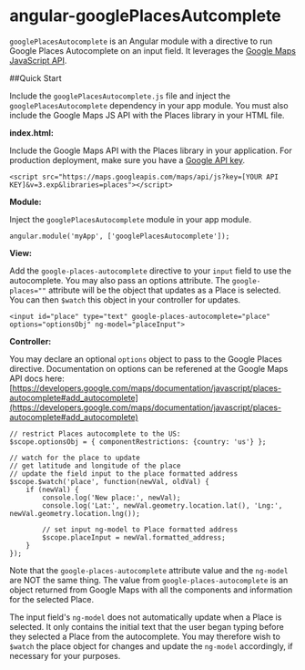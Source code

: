 angular-googlePlacesAutcomplete
===

`googlePlacesAutocomplete` is an Angular module with a directive to run Google Places Autocomplete on an input field. It leverages the [Google Maps JavaScript API](https://developers.google.com/maps/documentation/javascript/).

##Quick Start

Include the `googlePlacesAutocomplete.js` file and inject the `googlePlacesAutocomplete` dependency in your app module. You must also include the Google Maps JS API with the Places library in your HTML file.

**index.html:**

Include the Google Maps API with the Places library in your application. For production deployment, make sure you have a [Google API key](https://developers.google.com/maps/documentation/javascript/get-api-key).

```
<script src="https://maps.googleapis.com/maps/api/js?key=[YOUR API KEY]&v=3.exp&libraries=places"></script>
```

**Module:**

Inject the `googlePlacesAutocomplete` module in your app module.

```
angular.module('myApp', ['googlePlacesAutocomplete']);
```

**View:**

Add the `google-places-autocomplete` directive to your `input` field to use the autocomplete. You may also pass an options attribute. The `google-places=""` attribute will be the object that updates as a Place is selected. You can then `$watch` this object in your controller for updates.

```
<input id="place" type="text" google-places-autocomplete="place" options="optionsObj" ng-model="placeInput">
```

**Controller:**

You may declare an optional `options` object to pass to the Google Places directive. Documentation on options can be referened at the Google Maps API docs here: [https://developers.google.com/maps/documentation/javascript/places-autocomplete#add_autocomplete](https://developers.google.com/maps/documentation/javascript/places-autocomplete#add_autocomplete)

```
// restrict Places autocomplete to the US:
$scope.optionsObj = { componentRestrictions: {country: 'us'} };

// watch for the place to update
// get latitude and longitude of the place
// update the field input to the place formatted address
$scope.$watch('place', function(newVal, oldVal) {
	if (newVal) {
		console.log('New place:', newVal);
		console.log('Lat:', newVal.geometry.location.lat(), 'Lng:', newVal.geometry.location.lng());

		// set input ng-model to Place formatted address
		$scope.placeInput = newVal.formatted_address;
	}
});
```

Note that the `google-places-autocomplete` attribute value and the `ng-model` are NOT the same thing. The value from `google-places-autocomplete` is an object returned from Google Maps with all the components and information for the selected Place. 

The input field's `ng-model` does not automatically update when a Place is selected. It only contains the initial text that the user began typing before they selected a Place from the autocomplete. You may therefore wish to `$watch` the place object for changes and update the `ng-model` accordingly, if necessary for your purposes.